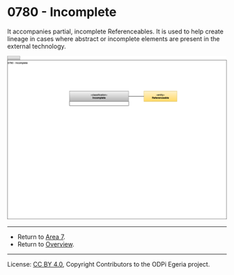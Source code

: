 <!-- SPDX-License-Identifier: CC-BY-4.0 -->
<!-- Copyright Contributors to the ODPi Egeria project 2020. -->


# 0780 - Incomplete

It accompanies partial, incomplete Referenceables. It is used to help create lineage in cases where abstract or
incomplete elements are present in the external technology.

![UML](0790-Incomplete.png#pagewidth)


---

* Return to [Area 7](Area-7-models.md).
* Return to [Overview](.).

----
License: [CC BY 4.0](https://creativecommons.org/licenses/by/4.0/),
Copyright Contributors to the ODPi Egeria project.